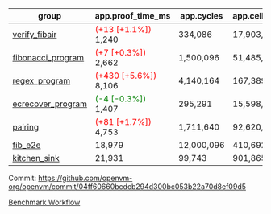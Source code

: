 | group | app.proof_time_ms | app.cycles | app.cells_used | leaf.proof_time_ms | leaf.cycles | leaf.cells_used |
| -- | -- | -- | -- | -- | -- | -- |
| [verify_fibair](https://github.com/openvm-org/openvm/blob/benchmark-results/benchmarks-pr/1479/verify_fibair-04ff60660bcdcb294d300bc053b22a70d8ef09d5.md) |<span style='color: red'>(+13 [+1.1%])</span> 1,240 |  334,086 |  17,903,104 |- | - | - |
| [fibonacci_program](https://github.com/openvm-org/openvm/blob/benchmark-results/benchmarks-pr/1479/fibonacci-04ff60660bcdcb294d300bc053b22a70d8ef09d5.md) |<span style='color: red'>(+7 [+0.3%])</span> 2,662 |  1,500,096 |  51,485,167 |- | - | - |
| [regex_program](https://github.com/openvm-org/openvm/blob/benchmark-results/benchmarks-pr/1479/regex-04ff60660bcdcb294d300bc053b22a70d8ef09d5.md) |<span style='color: red'>(+430 [+5.6%])</span> 8,106 |  4,140,164 |  167,389,450 |- | - | - |
| [ecrecover_program](https://github.com/openvm-org/openvm/blob/benchmark-results/benchmarks-pr/1479/ecrecover-04ff60660bcdcb294d300bc053b22a70d8ef09d5.md) |<span style='color: green'>(-4 [-0.3%])</span> 1,407 |  295,291 |  15,598,160 |- | - | - |
| [pairing](https://github.com/openvm-org/openvm/blob/benchmark-results/benchmarks-pr/1479/pairing-04ff60660bcdcb294d300bc053b22a70d8ef09d5.md) |<span style='color: red'>(+81 [+1.7%])</span> 4,753 |  1,711,640 |  92,620,923 |- | - | - |
| [fib_e2e](https://github.com/openvm-org/openvm/blob/benchmark-results/benchmarks-pr/1479/fib_e2e-04ff60660bcdcb294d300bc053b22a70d8ef09d5.md) | 18,979 |  12,000,096 |  410,692,061 | 23,394 |  7,618,726 |  429,078,885 |
| [kitchen_sink](https://github.com/openvm-org/openvm/blob/benchmark-results/benchmarks-pr/1479/kitchen_sink-04ff60660bcdcb294d300bc053b22a70d8ef09d5.md) | 21,931 |  99,743 |  901,865,748 | 42,598 |  10,549,828 |  933,240,489 |


Commit: https://github.com/openvm-org/openvm/commit/04ff60660bcdcb294d300bc053b22a70d8ef09d5

[Benchmark Workflow](https://github.com/openvm-org/openvm/actions/runs/13953953223)
